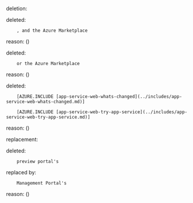 deletion:

deleted:

		, and the Azure Marketplace

reason: ()

deleted:

		or the Azure Marketplace

reason: ()

deleted:

		[AZURE.INCLUDE [app-service-web-whats-changed](../includes/app-service-web-whats-changed.md)]
		
		[AZURE.INCLUDE [app-service-web-try-app-service](../includes/app-service-web-try-app-service.md)]

reason: ()

replacement:

deleted:

		preview portal's

replaced by:

		Management Portal's

reason: ()

